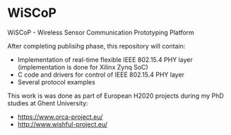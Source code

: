 # WiSCoP
WiSCoP - Wireless Sensor Communication Prototyping Platform

After completing publisihg phase, this repository will contain:
- Implementation of real-time flexible IEEE 802.15.4 PHY layer (implementation is done for Xilinx Zynq SoC)
- C code and drivers for control of IEEE 802.15.4 PHY layer
- Several protocol examples

This work is was done as part of European H2020 projects during my PhD studies at Ghent University:
- https://www.orca-project.eu/
- http://www.wishful-project.eu/


